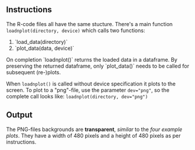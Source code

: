 ## Instructions

The R-code files all have the same stucture. There's a main function `loadnplot(directory, device)` which calls two functions:
<ol>
<li>`load_data(directory)`</li>
<li>`plot_data(data, device)`</li>
</ol>
On completion `loadnplot()` returns the loaded data in a dataframe.  By preserving the returned dataframe, only `plot_data()` 
needs to be called for subsequent (re-)plots.

When `loadnplot()` is called without device specification it plots to the
screen. To plot to a "png"-file, use the parameter `dev="png"`, so the 
complete call looks like: `loadnplot(directory, dev="png")` 



## Output

The PNG-files backgrounds are **transparent**, *similar* to the *four example plots*.
They have a width of 480 pixels and a height of 480 pixels as per instructions.
